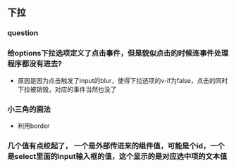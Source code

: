 ## 下拉
### question
### 给options下拉选项定义了点击事件，但是貌似点击的时候连事件处理程序都没有进去?
* 原因是因为点击触发了input的blur，使得下拉选项的v-if为false，点击的同时下拉被销毁，对应的事件当然也没了
### 小三角的画法
* 利用border
### 几个值有点绞起了， 一个是外部传进来的组件值，可能是个id，一个是select里面的input输入框的值，这个显示的是对应选中项的文本值